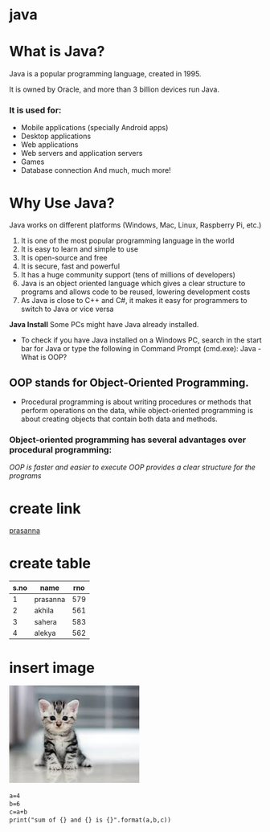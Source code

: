# java
# What is Java?
Java is a popular programming language, created in 1995.

It is owned by Oracle, and more than 3 billion devices run Java.

### It is used for:
* Mobile applications (specially Android apps)
* Desktop applications
* Web applications
* Web servers and application servers
* Games
* Database connection
And much, much more!
# Why Use Java?
Java works on different platforms (Windows, Mac, Linux, Raspberry Pi, etc.)
1.  It is one of the most popular programming language in the world
2. It is easy to learn and simple to use
3. It is open-source and free
4. It is secure, fast and powerful
5. It has a huge community support (tens of millions of developers)
6. Java is an object oriented language which gives a clear structure to programs and allows code to be reused, lowering development costs
7. As Java is close to C++ and C#, it makes it easy for programmers to switch to Java or vice versa
 
 **Java Install**
Some PCs might have Java already installed.

* To check if you have Java installed on a Windows PC, search in the start bar for Java or type the following in Command Prompt (cmd.exe):
Java - What is OOP?
## OOP stands for Object-Oriented Programming.

* Procedural programming is about writing procedures or methods that perform operations on the data, while object-oriented programming is about creating objects that contain both data and methods.

### Object-oriented programming has several advantages over procedural programming:

*OOP is faster and easier to execute*
*OOP provides a clear structure for the programs*
# create link
[prasanna](www.google.com)

# create table
s.no|name|rno
----|----|---
1|prasanna|579
2|akhila|561
3|sahera|583
4|alekya|562

# insert image
![cat](https://github.com/prasanna-chinni/java/blob/main/download%20(1).jpg)

    a=4
    b=6
    c=a+b
    print("sum of {} and {} is {}".format(a,b,c))
 
